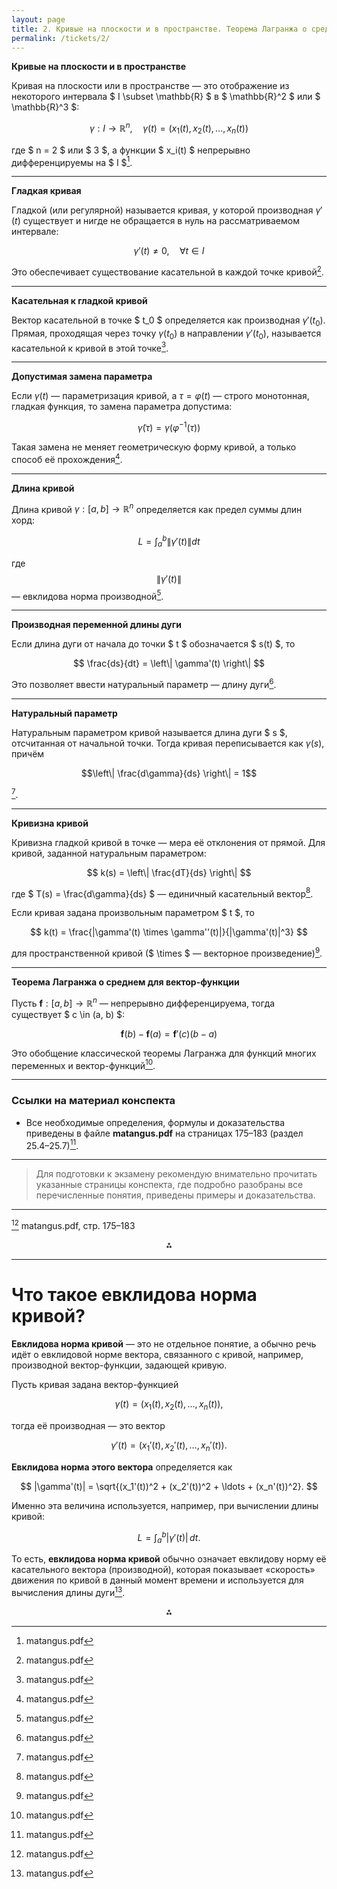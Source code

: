 ```yaml
---
layout: page
title: 2. Кривые на плоскости и в пространстве. Теорема Лагранжа о среднем для вектор-функции. Гладкая кривая, касательная к гладкой кривой, допустимая замена параметра. Длина кривой. Производная переменной длины дуги. Натуральный параметр. Кривизна кривой.
permalink: /tickets/2/
---
```

**Кривые на плоскости и в пространстве**

Кривая на плоскости или в пространстве — это отображение из некоторого интервала \$ I \subset \mathbb{R} \$ в \$ \mathbb{R}^2 \$ или \$ \mathbb{R}^3 \$:

$$
\gamma: I \to \mathbb{R}^n, \quad \gamma(t) = (x_1(t), x_2(t), \dots, x_n(t))
$$

где \$ n = 2 \$ или \$ 3 \$, а функции \$ x_i(t) \$ непрерывно дифференцируемы на \$ I \$[^1_1].

---

**Гладкая кривая**

Гладкой (или регулярной) называется кривая, у которой производная $\gamma'(t)$ существует и нигде не обращается в нуль на рассматриваемом интервале:

$$
\gamma'(t) \neq 0, \quad \forall t \in I
$$

Это обеспечивает существование касательной в каждой точке кривой[^1_1].

---

**Касательная к гладкой кривой**

Вектор касательной в точке \$ t_0 \$ определяется как производная $\gamma'(t_0)$. Прямая, проходящая через точку $\gamma(t_0)$ в направлении $\gamma'(t_0)$, называется касательной к кривой в этой точке[^1_1].

---

**Допустимая замена параметра**

Если $\gamma(t)$ — параметризация кривой, а $\tau = \varphi(t)$ — строго монотонная, гладкая функция, то замена параметра допустима:

$$
\tilde{\gamma}(\tau) = \gamma(\varphi^{-1}(\tau))
$$

Такая замена не меняет геометрическую форму кривой, а только способ её прохождения[^1_1].

---

**Длина кривой**

Длина кривой $\gamma: [a, b] \rightarrow \mathbb{R}^n$ определяется как предел суммы длин хорд:

$$
L = \int_a^b \left\| \gamma'(t) \right\| dt
$$

где $$\left\| \gamma'(t) \right\|$$ — евклидова норма производной[^1_1].

---

**Производная переменной длины дуги**

Если длина дуги от начала до точки \$ t \$ обозначается \$ s(t) \$, то

$$
\frac{ds}{dt} = \left\| \gamma'(t) \right\|
$$

Это позволяет ввести натуральный параметр — длину дуги[^1_1].

---

**Натуральный параметр**

Натуральным параметром кривой называется длина дуги \$ s \$, отсчитанная от начальной точки. Тогда кривая переписывается как $\gamma(s)$, причём 

$$\left\| \frac{d\gamma}{ds} \right\| = 1$$

[^1_1].

---

**Кривизна кривой**

Кривизна гладкой кривой в точке — мера её отклонения от прямой. Для кривой, заданной натуральным параметром:

$$
k(s) = \left\| \frac{dT}{ds} \right\|
$$

где \$ T(s) = \frac{d\gamma}{ds} \$ — единичный касательный вектор[^1_1].

Если кривая задана произвольным параметром \$ t \$, то

$$
k(t) = \frac{|\gamma'(t) \times \gamma''(t)|}{|\gamma'(t)|^3}
$$

для пространственной кривой (\$ \times \$ — векторное произведение)[^1_1].

---

**Теорема Лагранжа о среднем для вектор-функции**

Пусть $\mathbf{f}: [a, b] \to \mathbb{R}^n$ — непрерывно дифференцируема, тогда существует \$ c \in (a, b) \$:

$$
\mathbf{f}(b) - \mathbf{f}(a) = \mathbf{f}'(c) (b - a)
$$

Это обобщение классической теоремы Лагранжа для функций многих переменных и вектор-функций[^1_1].

---

### Ссылки на материал конспекта

- Все необходимые определения, формулы и доказательства приведены в файле **matangus.pdf** на страницах 175–183 (раздел 25.4–25.7)[^1_1].

---

> Для подготовки к экзамену рекомендую внимательно прочитать указанные страницы конспекта, где подробно разобраны все перечисленные понятия, приведены примеры и доказательства.

---

[^1_1] matangus.pdf, стр. 175–183

<div style="text-align: center">⁂</div>

[^1_1]: matangus.pdf


---

# Что такое евклидова норма кривой?

**Евклидова норма кривой** — это не отдельное понятие, а обычно речь идёт о евклидовой норме вектора, связанного с кривой, например, производной вектор-функции, задающей кривую.

Пусть кривая задана вектор-функцией

$$
\gamma(t) = (x_1(t), x_2(t), \ldots, x_n(t)),
$$

тогда её производная — это вектор

$$
\gamma'(t) = (x_1'(t), x_2'(t), \ldots, x_n'(t)).
$$

**Евклидова норма этого вектора** определяется как

$$
|\gamma'(t)| = \sqrt{(x_1'(t))^2 + (x_2'(t))^2 + \ldots + (x_n'(t))^2}.
$$

Именно эта величина используется, например, при вычислении длины кривой:

$$
L = \int_a^b |\gamma'(t)|\,dt.
$$

То есть, **евклидова норма кривой** обычно означает евклидову норму её касательного вектора (производной), которая показывает «скорость» движения по кривой в данный момент времени и используется для вычисления длины дуги[^2_1].

<div style="text-align: center">⁂</div>

[^2_1]: matangus.pdf